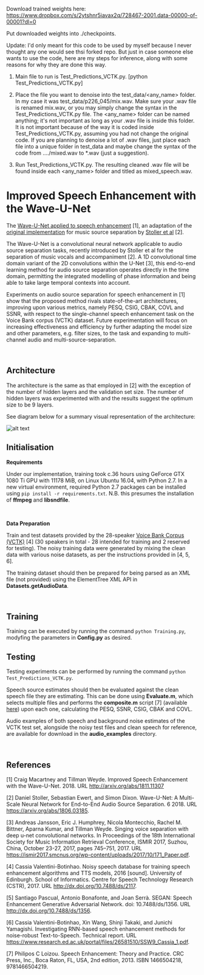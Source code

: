 Download trained weights here: https://www.dropbox.com/s/2ytshnr5iavax2q/728467-2001.data-00000-of-00001?dl=0

Put downloaded weights into ./checkpoints.

Update: I'd only meant for this code to be used by myself because I never thought any one would see thsi forked repo. But just in case someone else wants to use the code, here are my steps for inference, along with some reasons for why they are done this way.

1. Main file to run is Test_Predictions_VCTK.py. [python Test_Predictions_VCTK.py]

2. Place the file you want to denoise into the test_data/<any_name> folder. In my case it was test_data/p226_045/mix.wav.
 Make sure your .wav file is renamed mix.wav, or you may simply change the syntax in the Test_Predictions_VCTK.py file. The  <any_name> folder can be named anything; it's not important as long as your .wav file is inside this folder. It is not    important because of the way it is coded inside Test_Predictions_VCTK.py, assuming you had not change the original code. If you are planning to denoise a lot of .wav files, just place each file into a unique folder in test_data and maybe change the syntax of the code from ..../mixed.wav to *.wav (just a suggestion).

3. Run Test_Predictions_VCTK.py. The resulting cleaned .wav file will be found inside each <any_name> folder and titled as  mixed_speech.wav.

# Improved Speech Enhancement with the Wave-U-Net

The [Wave-U-Net applied to speech enhancement](http://arxiv.org/abs/1811.11307) [1], an adaptation of the [original implementation](https://github.com/f90/Wave-U-Net) for music source separation by [Stoller et al](https://arxiv.org/abs/1806.03185) [2].

The Wave-U-Net is a convolutional neural network applicable to audio source separation tasks, recently introduced by Stoller et al for the separation of music vocals and accompaniment [2]. A 1D convolutional time domain variant of the 2D convolutions within the U-Net [3], this end-to-end learning method for audio source separation operates directly in the time domain, permitting the integrated modelling of phase information and being able to take large temporal contexts into account.

Experiments on audio source separation for speech enhancement in [1] show that the proposed method rivals state-of-the-art architectures, improving upon various metrics, namely PESQ, CSIG, CBAK, COVL and SSNR, with respect to the single-channel speech enhancement task on the Voice Bank corpus (VCTK) dataset. Future experimentation will focus on increasing effectiveness and efficiency by further adapting the model size and other parameters, e.g. filter sizes, to the task and expanding to multi-channel audio and multi-source-separation.

<br>

## Architecture
The architecture is the same as that employed in [2] with the exception of the number of hidden layers and the validation set size. The number of hidden layers was experimented with and the results suggest the optimum size to be 9 layers.

See diagram below for a summary visual representation of the architecture:

![alt text](https://github.com/craigmacartney/Wave-U-Net-For-Speech-Enhancement/blob/master/Wave-U-Net_Diagram-v1.png)

## Initialisation
<b>Requirements</b>

Under our implementation, training took c.36 hours using GeForce GTX 1080 Ti GPU with 11178 MiB, on Linux Ubuntu 16.04, with Python 2.7. In a new virtual environment, required Python 2.7 packages can be installed using `pip install -r requirements.txt`. N.B. this presumes the installation of <b>ffmpeg</b> and <b>libsndfile</b>.

<br>

<b>Data Preparation</b>

Train and test datasets provided by the 28-speaker [Voice Bank Corpus (VCTK)](https://datashare.is.ed.ac.uk/handle/10283/2791) [4] (30 speakers in total - 28 intended for training and 2 reserved for testing). The noisy training data were generated by mixing the clean data with various noise datasets, as per the instructions provided in [4, 5, 6].

The training dataset should then be prepared for being parsed as an XML file (not provided) using the ElementTree XML API in <b>Datasets.getAudioData</b>.

<br>

## Training
Training can be executed by running the command `python Training.py`, modyfing the parameters in <b>Config.py</b> as desired.

## Testing
Testing experiments can be performed by running the command `python Test_Predictions_VCTK.py`.

Speech source estimates should then be evaluated against the clean speech file they are estimating. This can be done using <b>Evaluate.m</b>, which selects multiple files and performs the <b>composite.m</b> script [7] (available [here](https://ecs.utdallas.edu/loizou/speech/software.htm)) upon each one, calculating the PESQ, SSNR, CSIG, CBAK and COVL.

Audio examples of both speech and background noise estimates of the VCTK test set, alongside the noisy test files and clean speech for reference, are available for download in the <b>audio_examples</b> directory.

<br>

## References
[1] Craig Macartney and Tillman Weyde. Improved Speech Enhancement with the Wave-U-Net. 2018. URL http://arxiv.org/abs/1811.11307

[2] Daniel Stoller, Sebastian Ewert, and Simon Dixon. Wave-U-Net: A Multi-Scale Neural Network for End-to-End Audio Source Separation. 6 2018. URL https://arxiv.org/abs/1806.03185.

[3] Andreas Jansson, Eric J. Humphrey, Nicola Montecchio, Rachel M. Bittner, Aparna Kumar, and Tillman Weyde. Singing voice separation with deep u-net convolutional networks. In Proceedings of the 18th International Society for Music Information Retrieval Conference, ISMIR 2017, Suzhou, China, October 23-27, 2017, pages 745–751, 2017. URL https://ismir2017.smcnus.org/wp-content/uploads/2017/10/171_Paper.pdf.

[4] Cassia Valentini-Botinhao. Noisy speech database for training speech enhancement algorithms and TTS models, 2016 [sound]. University of Edinburgh. School of Informatics. Centre for Speech Technology Research (CSTR), 2017. URL http://dx.doi.org/10.7488/ds/2117.

[5] Santiago Pascual, Antonio Bonafonte, and Joan Serrà. SEGAN: Speech Enhancement Generative Adversarial Network. doi: 10.7488/ds/1356. URL http://dx.doi.org/10.7488/ds/1356.

[6] Cassia Valentini-Botinhao, Xin Wang, Shinji Takaki, and Junichi Yamagishi. Investigating RNN-based speech enhancement methods for noise-robust Text-to-Speech. Technical report. URL https://www.research.ed.ac.uk/portal/files/26581510/SSW9_Cassia_1.pdf.

[7] Philipos C Loizou. Speech Enhancement: Theory and Practice. CRC Press, Inc., Boca Raton, FL, USA, 2nd edition, 2013. ISBN 1466504218, 9781466504219.
